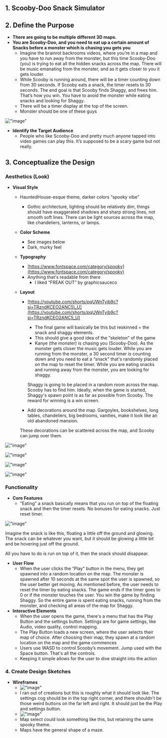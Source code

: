 ## **1\. Scooby-Doo Snack Simulator**

## **2\. Define the Purpose**

* **There are going to be multiple different 3D maps.**  
* **You are Scooby-Doo, and you need to eat up a certain amount of Snacks before a monster which is chasing you gets you**  
  * Imagine the brainrot backrooms videos, where you’re in a map and you have to run away from the monster, but this time Scooby-Doo (you) is trying to eat all the hidden snacks across the map. There will be music emanating from the monster, and as it gets closer to you it gets louder. 
  * While Scooby is running around, there will be a timer counting down from 30 seconds. If Scooby eats a snack, the timer resets to 30 seconds. The end goal is that Scooby finds Shaggy, and frees him. That’s how you win. You have to avoid the monster while eating snacks and looking for Shaggy.  
  * There will be a timer display at the top of the screen.
  * Monster should be one of these guys

!["image"](https://github.com/MiloMessinger/Sean-scoobydoogame/blob/main/image1.png?raw=true)

* **Identify the Target Audience**  
  * People who like Scooby-Doo and pretty much anyone tapped into video games can play this. It’s supposed to be a scary game but not really. 

## **3\. Conceptualize the Design**

### **Aesthetics (Look)**

* **Visual Style**  
  * HauntedHouse-esque theme, darker colors “spooky vibe”  
    * Gothic architecture, lighting should be relatively dim, things should have exaggerated shadows and sharp strong lines, not smooth soft lines. There can be light sources across the map, like chandeliers, lanterns, or lamps. 
    
  * **Color Scheme**  
    * See images below  
    * Dark, murky feel 
  * **Typography**  
    * [https://www.fontspace.com/category/spooky](https://www.fontspace.com/category/spooky)  
    * Anything that's readable from there  
      * I liked “FREAK OUT” by graphicsauceco  
  * **Layout**  
    * [https://youtube.com/shorts/pqUWnTyib9c?si=TRzndKCEO2ANC5\_U](https://youtube.com/shorts/pqUWnTyib9c?si=TRzndKCEO2ANC5_U)  
      * The final game will basically be this but reskinned \+ the snack and shaggy elements.  
      * This should give a good idea of the “skeleton” of the game  
      * Kanye (the monster) is chasing you (Scooby-Doo). As the monster gets closer the music gets louder. While you are running from the monster, a 30 second timer is counting down and you need to eat a “snack” that's randomly placed on the map to reset the timer. While you are eating snacks and running away from the monster, you are looking for shaggy. 

      Shaggy is going to be placed in a random room across the map. Scooby has to find him. Ideally, when the game is started, Shaggy's spawn point is as far as possible from Scooby. The reward for winning is a win screen.
      
    * Add decorations around the map. Gargoyles, bookshelves, long tables, chandeliers, big bedrooms, vanities, make it look like an old abandoned mansion. 
    
    These decorations can be scattered across the map, and Scooby can jump over them.

!["image"](https://github.com/MiloMessinger/Sean-scoobydoogame/blob/main/image2.png?raw=true)

!["image"](https://github.com/MiloMessinger/Sean-scoobydoogame/blob/main/image3.png?raw=true)

!["image"](https://github.com/MiloMessinger/Sean-scoobydoogame/blob/main/image4.png?raw=true)

!["image"](https://github.com/MiloMessinger/Sean-scoobydoogame/blob/main/image5.png?raw=true)

### **Functionality**

* **Core Features**  
  * “Eating” a snack basically means that you run on top of the floating snack and then the timer resets. 
  No bonuses for eating snacks. Just reset timer.

!["image"](https://github.com/MiloMessinger/Sean-scoobydoogame/blob/main/image6.png?raw=true)

Imagine the snack is like this, floating a little off the ground and glowing. The snack can be whatever you want, but it should be glowing a little bit and be hovering just off the ground.

All you have to do is run on top of it, then the snack should disappear.

* **User Flow**  
  * When the user clicks the “Play” button in the menu, they get spawned into a random location on the map. The monster is spawned after 10 seconds at the same spot the user is spawned, so the user better get moving. As mentioned before, the user needs to reset the timer by eating snacks. The game ends if the timer goes to 0 or if the monster touches the user. You win the game by finding Shaggy. So the entire game is spent eating snacks, running from the monster, and checking all areas of the map for Shaggy.  
* **Interactive Elements**  
  * When the user opens the game, there's a menu that has the Play Button and the settings button. Settings are for game settings, like Audio, video quality, control mapping.
  * The Play Button loads a new screen, where the user selects their map of choice. After choosing their map, they spawn at a random location on the map and the game commences  
  * Users use WASD to control Scooby’s movement. Jump used with the Space button. That's all the controls.
  * Keeping it simple allows for the user to dive straight into the action

### **4\. Create Design Sketches**

* **Wireframes**  
  * !["image"](https://github.com/MiloMessinger/Sean-scoobydoogame/blob/main/image7.png?raw=true) 
  * I ran out of creations but this is roughly what it should look like. The settings cog should be in the top right corner, and there shouldn't be those weird buttons on the far left and right. It should just be the Play and settings button.  
  * !["image"](https://github.com/MiloMessinger/Sean-scoobydoogame/blob/main/image8.png?raw=true) 
  * Map select could look something like this, but retaining the same spooky theme.
  * Maps have the general shape of a maze.